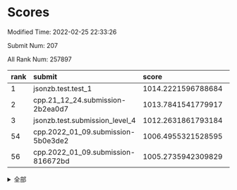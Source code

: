 # Scores

Modified Time: 2022-02-25 22:33:26

Submit Num: 207

All Rank Num: 257897

| rank |               submit               |       score        |       sigma        | pk_num |
| :--- | :--------------------------------- | :----------------- | :----------------- | :----- |
| 1    | jsonzb.test.test_1                 | 1014.2221596788684 | 0.8912129722208441 | 4986   |
| 2    | cpp.21_12_24.submission-2b2ea0d7   | 1013.7841541779917 | 0.8102124189857561 | 4979   |
| 3    | jsonzb.test.submission_level_4     | 1012.2631861793184 | 0.7998527957407352 | 4986   |
| 54   | cpp.2022_01_09.submission-5b0e3de2 | 1006.4955321528595 | 0.721780052995989  | 4980   |
| 56   | cpp.2022_01_09.submission-816672bd | 1005.2735942309829 | 0.7152336053418828 | 4987   |


<details>
<summary>全部</summary>

| rank |                 submit                 |       score        |       sigma        | pk_num |
| :--- | :------------------------------------- | :----------------- | :----------------- | :----- |
| 1    | jsonzb.test.test_1                     | 1014.2221596788684 | 0.8912129722208441 | 4986   |
| 2    | cpp.21_12_24.submission-2b2ea0d7       | 1013.7841541779917 | 0.8102124189857561 | 4979   |
| 3    | jsonzb.test.submission_level_4         | 1012.2631861793184 | 0.7998527957407352 | 4986   |
| 4    | gobigger.level_3.submission_level_3_24 | 1011.7605387593154 | 0.7620674783672644 | 4984   |
| 5    | gobigger.level_3.submission_level_3_8  | 1011.5570488422265 | 0.7420042139693813 | 4989   |
| 6    | gobigger.level_3.submission_level_3_31 | 1011.3940705428943 | 0.7724463918234583 | 4981   |
| 7    | gobigger.level_3.submission_level_3_4  | 1011.1255736035051 | 0.7936632888539643 | 4979   |
| 8    | gobigger.level_3.submission_level_3_12 | 1011.0498739648849 | 0.7788623031298876 | 4986   |
| 9    | gobigger.level_3.submission_level_3_48 | 1011.0114600016574 | 0.7566761507388026 | 4983   |
| 10   | gobigger.level_3.submission_level_3_2  | 1010.8893607097002 | 0.7759200830516463 | 4985   |
| 11   | gobigger.level_3.submission_level_3_9  | 1010.8469877220052 | 0.7744419062291883 | 4986   |
| 12   | gobigger.level_3.submission_level_3_26 | 1010.7243981693307 | 0.7634014597636103 | 4984   |
| 13   | gobigger.level_3.submission_level_3_20 | 1010.7028655602714 | 0.7456769432729551 | 4981   |
| 14   | gobigger.level_3.submission_level_3_44 | 1010.7009901649543 | 0.772606542539505  | 4986   |
| 15   | gobigger.level_3.submission_level_3_39 | 1010.6760884068376 | 0.7685077652626849 | 4985   |
| 16   | gobigger.level_3.submission_level_3_29 | 1010.6659273850619 | 0.7771094390722346 | 4987   |
| 17   | gobigger.level_3.submission_level_3_49 | 1010.6326375046655 | 0.7745985150666814 | 4983   |
| 18   | gobigger.level_3.submission_level_3_41 | 1010.5558810294964 | 0.7749281702618355 | 4985   |
| 19   | gobigger.level_3.submission_level_3_27 | 1010.5402601657823 | 0.772167002010603  | 4981   |
| 20   | gobigger.level_3.submission_level_3_38 | 1010.4779604636683 | 0.7644990585881188 | 4984   |
| 21   | gobigger.level_3.submission_level_3_30 | 1010.4469782357465 | 0.7679149786575241 | 4987   |
| 22   | gobigger.level_3.submission_level_3_5  | 1010.4264670170002 | 0.7504527034513685 | 4985   |
| 23   | gobigger.level_3.submission_level_3_25 | 1010.4071791648773 | 0.76261202581413   | 4981   |
| 24   | gobigger.level_3.submission_level_3_18 | 1010.2115321808714 | 0.7565417896948919 | 4991   |
| 25   | gobigger.level_3.submission_level_3_45 | 1010.2114819949894 | 0.7728715093958776 | 4986   |
| 26   | gobigger.level_3.submission_level_3_47 | 1010.1265845942014 | 0.7633275927555498 | 4984   |
| 27   | gobigger.level_3.submission_level_3_37 | 1009.9953259466758 | 0.7562971326212753 | 4982   |
| 28   | gobigger.level_3.submission_level_3_14 | 1009.8988986085387 | 0.7560020499954183 | 4980   |
| 29   | gobigger.level_3.submission_level_3_0  | 1009.8778887939553 | 0.7591636068509081 | 4986   |
| 30   | gobigger.level_3.submission_level_3_32 | 1009.7568177885732 | 0.72683220102839   | 4987   |
| 31   | gobigger.level_3.submission_level_3_21 | 1009.6682362376083 | 0.7478143212956765 | 4982   |
| 32   | gobigger.level_3.submission_level_3_40 | 1009.655414312703  | 0.7540338744952602 | 4982   |
| 33   | gobigger.level_3.submission_level_3_3  | 1009.5636583753617 | 0.8020786932796174 | 4989   |
| 34   | gobigger.level_3.submission_level_3_33 | 1009.5489799245726 | 0.7482431370748298 | 4984   |
| 35   | gobigger.level_3.submission_level_3_35 | 1009.540511707045  | 0.7681003210664656 | 4983   |
| 36   | gobigger.level_3.submission_level_3_46 | 1009.5166926050159 | 0.7501681054838756 | 4985   |
| 37   | gobigger.level_3.submission_level_3_10 | 1009.4618684764448 | 0.7462636358974098 | 4987   |
| 38   | gobigger.level_3.submission_level_3_43 | 1009.4604972306597 | 0.7569185623612169 | 4983   |
| 39   | gobigger.level_3.submission_level_3_6  | 1009.3746644879876 | 0.7540806881537944 | 4983   |
| 40   | gobigger.level_3.submission_level_3_16 | 1009.3615894160538 | 0.7533350759811936 | 4985   |
| 41   | gobigger.level_3.submission_level_3_17 | 1009.3602595604068 | 0.7577755760889382 | 4990   |
| 42   | gobigger.level_3.submission_level_3_13 | 1009.3493434220097 | 0.7457985866986298 | 4985   |
| 43   | gobigger.level_3.submission_level_3_19 | 1009.1985151166535 | 0.7450717398011413 | 4984   |
| 44   | gobigger.level_3.submission_level_3_28 | 1009.191675965497  | 0.7420059296519923 | 4983   |
| 45   | gobigger.level_3.submission_level_3_1  | 1009.0795889724785 | 0.7345514886803733 | 4980   |
| 46   | gobigger.level_3.submission_level_3_11 | 1009.0585508389107 | 0.7408839943302983 | 4984   |
| 47   | gobigger.level_3.submission_level_3_23 | 1009.0108836081309 | 0.7421499983181303 | 4985   |
| 48   | gobigger.level_3.submission_level_3_22 | 1009.0071414928244 | 0.7526250426187848 | 4983   |
| 49   | gobigger.level_3.submission_level_3_34 | 1008.966725075717  | 0.778191471534716  | 4979   |
| 50   | gobigger.level_3.submission_level_3_36 | 1008.907674876935  | 0.7608528189351916 | 4986   |
| 51   | gobigger.level_3.submission_level_3_7  | 1008.8168074730864 | 0.7558493899790117 | 4981   |
| 52   | gobigger.level_3.submission_level_3_15 | 1008.6422265902218 | 0.732285158919302  | 4985   |
| 53   | gobigger.level_3.submission_level_3_42 | 1007.8638044535292 | 0.7325152387284094 | 4982   |
| 54   | cpp.2022_01_09.submission-5b0e3de2     | 1006.4955321528595 | 0.721780052995989  | 4980   |
| 55   | gobigger.level_1.submission_level_1_35 | 1005.4791493342373 | 0.7168972320037622 | 4985   |
| 56   | cpp.2022_01_09.submission-816672bd     | 1005.2735942309829 | 0.7152336053418828 | 4987   |
| 57   | gobigger.level_1.submission_level_1_31 | 1005.0750757268543 | 0.7189084042449837 | 4979   |
| 58   | gobigger.level_1.submission_level_1_1  | 1005.0472754970502 | 0.74723274564579   | 4983   |
| 59   | gobigger.level_1.submission_level_1_45 | 1004.3807333567596 | 0.7167072301675101 | 4977   |
| 60   | gobigger.level_1.submission_level_1_5  | 1004.3372103917733 | 0.7184295219851872 | 4989   |
| 61   | gobigger.level_1.submission_level_1_4  | 1004.3358527430323 | 0.7397285645873413 | 4987   |
| 62   | gobigger.level_1.submission_level_1_22 | 1004.2533875383607 | 0.7181613659874614 | 4980   |
| 63   | gobigger.level_1.submission_level_1_13 | 1004.1092076787764 | 0.7191813931592504 | 4982   |
| 64   | gobigger.level_1.submission_level_1_24 | 1004.0750582681012 | 0.7046161481715357 | 4987   |
| 65   | gobigger.level_1.submission_level_1_17 | 1004.0235404272937 | 0.7217292846985227 | 4985   |
| 66   | gobigger.level_1.submission_level_1_38 | 1003.928043494847  | 0.7229649213683289 | 4983   |
| 67   | gobigger.level_1.submission_level_1_27 | 1003.8351190327295 | 0.717306298050388  | 4988   |
| 68   | gobigger.level_1.submission_level_1_18 | 1003.8337651217598 | 0.7192546428433207 | 4985   |
| 69   | gobigger.level_1.submission_level_1_16 | 1003.7807102685779 | 0.7164753712254613 | 4979   |
| 70   | gobigger.level_1.submission_level_1_10 | 1003.776495530012  | 0.7233370056398868 | 4982   |
| 71   | gobigger.level_1.submission_level_1_14 | 1003.7523735494315 | 0.7316205849345173 | 4984   |
| 72   | gobigger.level_1.submission_level_1_19 | 1003.7394552927475 | 0.7283993798663949 | 4983   |
| 73   | gobigger.level_1.submission_level_1_37 | 1003.7183595940511 | 0.7291145757828631 | 4980   |
| 74   | gobigger.level_1.submission_level_1_32 | 1003.595057155007  | 0.7161327520292508 | 4978   |
| 75   | gobigger.level_1.submission_level_1_26 | 1003.518344532926  | 0.7145015046915826 | 4985   |
| 76   | gobigger.level_1.submission_level_1_36 | 1003.4721759796751 | 0.7262331900517716 | 4983   |
| 77   | gobigger.level_1.submission_level_1_25 | 1003.3780056737326 | 0.7119725825721652 | 4982   |
| 78   | gobigger.level_1.submission_level_1_15 | 1003.2648503110271 | 0.7115951671465676 | 4986   |
| 79   | gobigger.level_1.submission_level_1_49 | 1003.2605793440862 | 0.715432449931891  | 4985   |
| 80   | gobigger.level_1.submission_level_1_12 | 1003.2270975343562 | 0.7050913895029595 | 4983   |
| 81   | gobigger.level_1.submission_level_1_2  | 1003.1069335377626 | 0.7076043250224191 | 4982   |
| 82   | gobigger.level_1.submission_level_1_21 | 1003.0907553136788 | 0.7099508877561771 | 4984   |
| 83   | gobigger.level_1.submission_level_1_39 | 1003.0846469692282 | 0.7254065590269808 | 4979   |
| 84   | gobigger.level_1.submission_level_1_11 | 1003.0759257528206 | 0.7235145964259164 | 4980   |
| 85   | gobigger.level_1.submission_level_1_23 | 1003.0599685438574 | 0.7261169788562637 | 4983   |
| 86   | gobigger.level_1.submission_level_1_40 | 1002.9751429831065 | 0.7175575374964357 | 4983   |
| 87   | gobigger.level_1.submission_level_1_47 | 1002.9209180981887 | 0.7147208889312279 | 4984   |
| 88   | gobigger.level_1.submission_level_1_43 | 1002.9145095485204 | 0.7159749495472256 | 4981   |
| 89   | gobigger.level_1.submission_level_1_29 | 1002.8283336082354 | 0.7219136355111158 | 4985   |
| 90   | gobigger.level_1.submission_level_1_33 | 1002.8081176006402 | 0.7245996933924829 | 4987   |
| 91   | gobigger.level_1.submission_level_1_0  | 1002.7421444304299 | 0.7089403969425259 | 4987   |
| 92   | gobigger.level_1.submission_level_1_46 | 1002.6993060005709 | 0.719953998234545  | 4984   |
| 93   | gobigger.level_1.submission_level_1_3  | 1002.6744894282683 | 0.7217519499681806 | 4984   |
| 94   | gobigger.level_1.submission_level_1_41 | 1002.64984663285   | 0.7132399858890938 | 4982   |
| 95   | gobigger.level_1.submission_level_1_7  | 1002.6440919278557 | 0.7149450610845967 | 4979   |
| 96   | gobigger.level_1.submission_level_1_6  | 1002.6141924980678 | 0.7179326591540597 | 4983   |
| 97   | gobigger.level_1.submission_level_1_8  | 1002.557041678085  | 0.7033611131826532 | 4980   |
| 98   | gobigger.level_1.submission_level_1_28 | 1002.4394839567806 | 0.7165890079127368 | 4985   |
| 99   | gobigger.level_1.submission_level_1_20 | 1002.2887281550522 | 0.716371511009436  | 4986   |
| 100  | gobigger.level_1.submission_level_1_44 | 1002.2501624630866 | 0.7098062380897716 | 4977   |
| 101  | gobigger.level_1.submission_level_1_30 | 1002.1851636969775 | 0.7056111334577152 | 4982   |
| 102  | gobigger.level_1.submission_level_1_34 | 1002.1185782685419 | 0.710969074567713  | 4986   |
| 103  | gobigger.level_1.submission_level_1_9  | 1002.0206443683358 | 0.7084967235685448 | 4981   |
| 104  | gobigger.level_1.submission_level_1_42 | 1002.0090281726445 | 0.7118886248009579 | 4980   |
| 105  | gobigger.level_1.submission_level_1_48 | 1002.0078720789978 | 0.7142391906607297 | 4981   |
| 106  | gobigger.random.submission_random_8    | 997.6892910088252  | 0.7109971371144618 | 4979   |
| 107  | gobigger.random.submission_random_19   | 997.4420569983861  | 0.7146714785108025 | 4980   |
| 108  | gobigger.random.submission_random_28   | 997.045207915745   | 0.7118297662944179 | 4977   |
| 109  | gobigger.random.submission_random_38   | 996.7640503514216  | 0.7144027936674826 | 4982   |
| 110  | gobigger.random.submission_random_32   | 996.7487619430261  | 0.7019777547494374 | 4985   |
| 111  | gobigger.random.submission_random_41   | 996.6879274036899  | 0.7125804271172499 | 4987   |
| 112  | gobigger.random.submission_random_18   | 996.5486298877818  | 0.7059159805175818 | 4988   |
| 113  | gobigger.random.submission_random_10   | 996.5324104374015  | 0.7064063760220172 | 4986   |
| 114  | gobigger.random.submission_random_43   | 996.4896729869146  | 0.7164765521503639 | 4980   |
| 115  | gobigger.random.submission_random_49   | 996.4866592406893  | 0.7099152266020596 | 4983   |
| 116  | gobigger.random.submission_random_45   | 996.4742559289267  | 0.6968700932399023 | 4988   |
| 117  | gobigger.random.submission_random_15   | 996.3390906093044  | 0.7157640530448658 | 4985   |
| 118  | gobigger.random.submission_random_6    | 996.2798029270414  | 0.7152194916210834 | 4981   |
| 119  | gobigger.random.submission_random_44   | 996.2281108579722  | 0.7011041767959297 | 4983   |
| 120  | gobigger.random.submission_random_48   | 996.1646704139807  | 0.7160979016616    | 4986   |
| 121  | gobigger.random.submission_random_31   | 996.1444411328687  | 0.7198849773086051 | 4982   |
| 122  | gobigger.random.submission_random_0    | 996.1004117754401  | 0.7124598821751085 | 4982   |
| 123  | gobigger.random.submission_random_2    | 996.060930114052   | 0.712656270601299  | 4980   |
| 124  | gobigger.random.submission_random_42   | 996.0192450974981  | 0.6963273785763449 | 4986   |
| 125  | gobigger.random.submission_random_14   | 996.0143283585419  | 0.7155689918871235 | 4985   |
| 126  | gobigger.random.submission_random_9    | 995.9557521542956  | 0.7171063944038777 | 4985   |
| 127  | gobigger.random.submission_random_23   | 995.9363886829368  | 0.7059670818412819 | 4982   |
| 128  | gobigger.random.submission_random_27   | 995.9347112119638  | 0.7079362300705266 | 4984   |
| 129  | gobigger.random.submission_random_11   | 995.9259110631501  | 0.6975385894754207 | 4984   |
| 130  | gobigger.random.submission_random_35   | 995.9180767434063  | 0.7200388553776899 | 4985   |
| 131  | gobigger.random.submission_random_29   | 995.8735410116129  | 0.7108562905091845 | 4984   |
| 132  | gobigger.random.submission_random_3    | 995.8605469172977  | 0.7166883047007726 | 4982   |
| 133  | gobigger.random.submission_random_12   | 995.8411546795412  | 0.7006045741315066 | 4985   |
| 134  | gobigger.random.submission_random_39   | 995.8202644793861  | 0.7136411361852302 | 4987   |
| 135  | gobigger.random.submission_random_36   | 995.8197473863794  | 0.7133782304358993 | 4984   |
| 136  | gobigger.random.submission_random_46   | 995.7917573256883  | 0.7073746031242762 | 4980   |
| 137  | gobigger.random.submission_random_33   | 995.7870335307572  | 0.7196464656801101 | 4984   |
| 138  | gobigger.random.submission_random_5    | 995.7397883860049  | 0.7072245150620912 | 4979   |
| 139  | gobigger.random.submission_random_16   | 995.693078380278   | 0.7182547460162789 | 4984   |
| 140  | gobigger.random.submission_random_21   | 995.6473190399215  | 0.7073766773082304 | 4986   |
| 141  | gobigger.random.submission_random_20   | 995.5688190233518  | 0.7037451909046541 | 4983   |
| 142  | gobigger.random.submission_random_34   | 995.4566241428575  | 0.7154714409682754 | 4981   |
| 143  | gobigger.random.submission_random_37   | 995.4358855871218  | 0.7082655025219843 | 4981   |
| 144  | gobigger.random.submission_random_47   | 995.3786583550126  | 0.7135141720350775 | 4987   |
| 145  | gobigger.random.submission_random_4    | 995.372353808098   | 0.730583023189619  | 4981   |
| 146  | gobigger.random.submission_random_22   | 995.3181902885168  | 0.724359966146756  | 4980   |
| 147  | gobigger.random.submission_random_40   | 995.2600643671575  | 0.7191576318147331 | 4989   |
| 148  | gobigger.random.submission_random_30   | 995.2117056833227  | 0.7033039877213648 | 4983   |
| 149  | gobigger.level_2.submission_level_2_23 | 995.0825842558836  | 0.7209262576904031 | 4984   |
| 150  | gobigger.random.submission_random_17   | 995.0364553008185  | 0.7233991202768286 | 4982   |
| 151  | gobigger.random.submission_random_26   | 994.9700951214481  | 0.7156459635196476 | 4983   |
| 152  | gobigger.random.submission_random_25   | 994.9687754063943  | 0.7111556887249644 | 4989   |
| 153  | gobigger.random.submission_random_7    | 994.9533828569596  | 0.7157532917200958 | 4984   |
| 154  | gobigger.random.submission_random_24   | 994.810988633929   | 0.7257867651867894 | 4989   |
| 155  | gobigger.random.submission_random_13   | 994.4060566409357  | 0.7132947835801008 | 4982   |
| 156  | gobigger.random.submission_random_1    | 994.1632617167646  | 0.7223137192853207 | 4987   |
| 157  | gobigger.level_2.submission_level_2_29 | 994.1061143064849  | 0.7199532903805937 | 4977   |
| 158  | gobigger.level_2.submission_level_2_44 | 994.0740707367423  | 0.7274761628197162 | 4985   |
| 159  | gobigger.level_2.submission_level_2_4  | 993.9583908741371  | 0.7355264680740774 | 4980   |
| 160  | gobigger.level_2.submission_level_2_28 | 993.8495603407825  | 0.7285599499308373 | 4987   |
| 161  | gobigger.level_2.submission_level_2_12 | 993.839001366866   | 0.7477516713568131 | 4981   |
| 162  | gobigger.level_2.submission_level_2_37 | 993.59137403541    | 0.7346170612233688 | 4984   |
| 163  | gobigger.level_2.submission_level_2_22 | 993.5854961328962  | 0.7453892760152382 | 4982   |
| 164  | gobigger.level_2.submission_level_2_7  | 993.2961156226153  | 0.7333503480772648 | 4989   |
| 165  | gobigger.level_2.submission_level_2_21 | 993.0755950510097  | 0.7369880352215388 | 4982   |
| 166  | gobigger.level_2.submission_level_2_2  | 993.0150225076469  | 0.7523651004051197 | 4984   |
| 167  | gobigger.level_2.submission_level_2_36 | 993.0044962623108  | 0.7348689664811351 | 4983   |
| 168  | gobigger.level_2.submission_level_2_39 | 992.9742013988247  | 0.7371176415306389 | 4980   |
| 169  | gobigger.level_2.submission_level_2_41 | 992.736496699995   | 0.7503577115869488 | 4985   |
| 170  | gobigger.level_2.submission_level_2_8  | 992.6894367149155  | 0.7267580360100382 | 4988   |
| 171  | gobigger.level_2.submission_level_2_32 | 992.6787631395734  | 0.7289467511774044 | 4987   |
| 172  | gobigger.level_2.submission_level_2_1  | 992.5695708415128  | 0.7602152151439096 | 4986   |
| 173  | gobigger.level_2.submission_level_2_49 | 992.3744730873703  | 0.7315905203065369 | 4978   |
| 174  | gobigger.level_2.submission_level_2_40 | 992.2988434451971  | 0.7507493636833529 | 4983   |
| 175  | gobigger.level_2.submission_level_2_27 | 992.261407132903   | 0.7608376837810529 | 4982   |
| 176  | gobigger.level_2.submission_level_2_14 | 992.2404770366336  | 0.7554559081220036 | 4982   |
| 177  | gobigger.level_2.submission_level_2_5  | 992.1976453358329  | 0.7493109731113465 | 4986   |
| 178  | gobigger.level_2.submission_level_2_25 | 992.15071267321    | 0.7724724787452243 | 4984   |
| 179  | gobigger.level_2.submission_level_2_10 | 992.1453829131011  | 0.7487341937313952 | 4983   |
| 180  | gobigger.level_2.submission_level_2_30 | 992.1345057238372  | 0.7505126020808506 | 4984   |
| 181  | gobigger.level_2.submission_level_2_20 | 992.0952387755915  | 0.7370362988457198 | 4985   |
| 182  | gobigger.level_2.submission_level_2_11 | 992.0643290736883  | 0.7568608698183785 | 4990   |
| 183  | gobigger.level_2.submission_level_2_34 | 991.9575872303355  | 0.7480275876310483 | 4984   |
| 184  | gobigger.level_2.submission_level_2_16 | 991.8845764407964  | 0.7395921221068661 | 4977   |
| 185  | gobigger.level_2.submission_level_2_0  | 991.8307958648016  | 0.765218900704745  | 4980   |
| 186  | gobigger.level_2.submission_level_2_38 | 991.7983605473994  | 0.7420910487602985 | 4984   |
| 187  | gobigger.level_2.submission_level_2_6  | 991.7373638337857  | 0.750997278323887  | 4984   |
| 188  | gobigger.level_2.submission_level_2_9  | 991.7181500722078  | 0.7680296233849035 | 4984   |
| 189  | gobigger.level_2.submission_level_2_42 | 991.6459166911836  | 0.7568827963844157 | 4984   |
| 190  | gobigger.level_2.submission_level_2_45 | 991.5583535530682  | 0.7477438368727087 | 4984   |
| 191  | gobigger.level_2.submission_level_2_18 | 991.5291168857605  | 0.7738086653259486 | 4980   |
| 192  | gobigger.level_2.submission_level_2_26 | 991.4178780423609  | 0.750242483848842  | 4984   |
| 193  | gobigger.level_2.submission_level_2_46 | 991.3829783843943  | 0.7564731923056064 | 4984   |
| 194  | gobigger.level_2.submission_level_2_24 | 991.0681617307293  | 0.7504180791124014 | 4982   |
| 195  | gobigger.level_2.submission_level_2_33 | 990.9462893034249  | 0.7473544774062241 | 4986   |
| 196  | gobigger.level_2.submission_level_2_43 | 990.8363466717133  | 0.7590289152678095 | 4982   |
| 197  | gobigger.level_2.submission_level_2_48 | 990.8160651137607  | 0.7565212723066191 | 4985   |
| 198  | gobigger.level_2.submission_level_2_13 | 990.6701107898116  | 0.7587281981107132 | 4984   |
| 199  | gobigger.level_2.submission_level_2_35 | 990.429245892385   | 0.7725940813297785 | 4985   |
| 200  | gobigger.level_2.submission_level_2_17 | 990.421011416858   | 0.7735008795032731 | 4978   |
| 201  | gobigger.level_2.submission_level_2_15 | 990.35417421158    | 0.7642005657103808 | 4985   |
| 202  | gobigger.level_2.submission_level_2_31 | 990.262373179834   | 0.7613166018121944 | 4987   |
| 203  | gobigger.level_2.submission_level_2_19 | 990.1170211508012  | 0.7832418029191649 | 4985   |
| 204  | gobigger.level_2.submission_level_2_47 | 989.9821242950987  | 0.7784999954579203 | 4982   |
| 205  | gobigger.level_2.submission_level_2_3  | 989.5668564645504  | 0.7827560451468517 | 4980   |
| 206  | gobigger.none.submission_none_0        | 977.4926718259653  | 1.3731161889591417 | 4984   |
| 207  | gobigger.none.submission_none_1        | 976.7805674274742  | 1.3840181437864714 | 4984   |

</details>